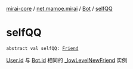 [mirai-core](../../index.md) / [net.mamoe.mirai](../index.md) / [Bot](index.md) / [selfQQ](./self-q-q.md)

# selfQQ

`abstract val selfQQ: `[`Friend`](../../net.mamoe.mirai.contact/-friend/index.md)

[User.id](../../net.mamoe.mirai.contact/-user/id.md) 与 [Bot.id](id.md) 相同的 [_lowLevelNewFriend](../-low-level-bot-a-p-i-accessor/_low-level-new-friend.md) 实例


